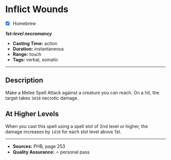 # Inflict Wounds
- [x] Homebrew

***1st-level necromancy***
- **Casting Time:** action
- **Duration:** instantaneous
- **Range:** touch
- **Tags:** verbal, somatic

---

## Description
Make a Melee Spell Attack against a creature you can reach.
On a hit, the target takes `3d10` necrotic damage.

## At Higher Levels
When you cast this spell using a spell slot of 2nd level or higher, the damage increases by `1d10` for each slot level above 1st.

---

- **Sources:** PHB, page 253
- **Quality Assurance:** :star: personal pass
